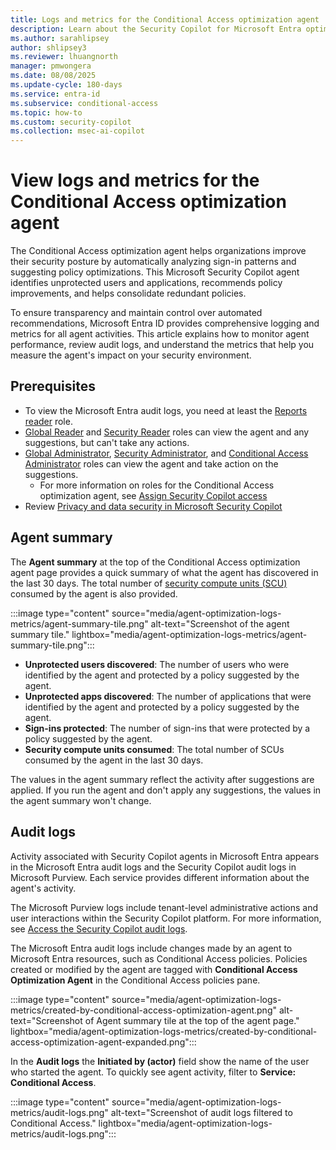 ```yaml
---
title: Logs and metrics for the Conditional Access optimization agent
description: Learn about the Security Copilot for Microsoft Entra optimization agent metrics and events in audit logs.
ms.author: sarahlipsey
author: shlipsey3
ms.reviewer: lhuangnorth
manager: pmwongera
ms.date: 08/08/2025
ms.update-cycle: 180-days
ms.service: entra-id
ms.subservice: conditional-access
ms.topic: how-to
ms.custom: security-copilot
ms.collection: msec-ai-copilot
---
```

# View logs and metrics for the Conditional Access optimization agent

The Conditional Access optimization agent helps organizations improve their security posture by automatically analyzing sign-in patterns and suggesting policy optimizations. This Microsoft Security Copilot agent identifies unprotected users and applications, recommends policy improvements, and helps consolidate redundant policies.

To ensure transparency and maintain control over automated recommendations, Microsoft Entra ID provides comprehensive logging and metrics for all agent activities. This article explains how to monitor agent performance, review audit logs, and understand the metrics that help you measure the agent's impact on your security environment.

## Prerequisites

- To view the Microsoft Entra audit logs, you need at least the [Reports reader](../../identity/role-based-access-control/permissions-reference.md#reports-reader) role.
- [Global Reader](../../identity/role-based-access-control/permissions-reference.md#global-reader) and [Security Reader](../../identity/role-based-access-control/permissions-reference.md#security-reader) roles can view the agent and any suggestions, but can't take any actions.
- [Global Administrator](../../identity/role-based-access-control/permissions-reference.md#global-administrator), [Security Administrator](../../identity/role-based-access-control/permissions-reference.md#security-administrator), and [Conditional Access Administrator](../../identity/role-based-access-control/permissions-reference.md#conditional-access-administrator) roles can view the agent and take action on the suggestions.
   - For more information on roles for the Conditional Access optimization agent, see [Assign Security Copilot access](/copilot/security/authentication#assign-security-copilot-access)
- Review [Privacy and data security in Microsoft Security Copilot](/copilot/security/privacy-data-security)

## Agent summary

The **Agent summary** at the top of the Conditional Access optimization agent page provides a quick summary of what the agent has discovered in the last 30 days. The total number of [security compute units (SCU)](/copilot/security/manage-usage) consumed by the agent is also provided.

:::image type="content" source="media/agent-optimization-logs-metrics/agent-summary-tile.png" alt-text="Screenshot of the agent summary tile." lightbox="media/agent-optimization-logs-metrics/agent-summary-tile.png":::

- **Unprotected users discovered**: The number of users who were identified by the agent and protected by a policy suggested by the agent.
- **Unprotected apps discovered**: The number of applications that were identified by the agent and protected by a policy suggested by the agent.
- **Sign-ins protected**: The number of sign-ins that were protected by a policy suggested by the agent.
- **Security compute units consumed**: The total number of SCUs consumed by the agent in the last 30 days. 

The values in the agent summary reflect the activity after suggestions are applied. If you run the agent and don't apply any suggestions, the values in the agent summary won't change.

## Audit logs 

Activity associated with Security Copilot agents in Microsoft Entra appears in the Microsoft Entra audit logs and the Security Copilot audit logs in Microsoft Purview. Each service provides different information about the agent's activity.

The Microsoft Purview logs include tenant-level administrative actions and user interactions within the Security Copilot platform. For more information, see [Access the Security Copilot audit logs](/copilot/security/audit-log).

The Microsoft Entra audit logs include changes made by an agent to Microsoft Entra resources, such as Conditional Access policies. Policies created or modified by the agent are tagged with **Conditional Access Optimization Agent** in the Conditional Access policies pane.

:::image type="content" source="media/agent-optimization-logs-metrics/created-by-conditional-access-optimization-agent.png" alt-text="Screenshot of Agent summary tile at the top of the agent page." lightbox="media/agent-optimization-logs-metrics/created-by-conditional-access-optimization-agent-expanded.png":::

In the **Audit logs** the **Initiated by (actor)** field show the name of the user who started the agent. To quickly see agent activity, filter to **Service: Conditional Access**. 

:::image type="content" source="media/agent-optimization-logs-metrics/audit-logs.png" alt-text="Screenshot of audit logs filtered to Conditional Access." lightbox="media/agent-optimization-logs-metrics/audit-logs.png":::
